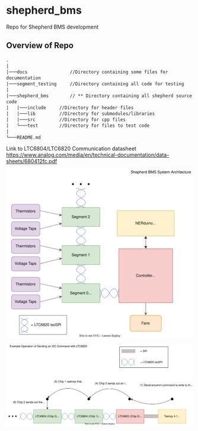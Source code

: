 # shepherd_bms
Repo for Shepherd BMS development

## Overview of Repo
```
.
|
|───docs                //Directory containing some files for documentation
|───segment_testing     //Directory containing all code for testing
|
|───shepherd_bms        // ** Directory containing all shepherd source code
|   |───include     //Directory for header files
|   |───lib         //Directory for submodules/libraries
|   |───src         //Directory for cpp files
|   └───test        //Directory for files to test code
|
└───README.md
```

Link to LTC6804/LTC6820 Communication datasheet
https://www.analog.com/media/en/technical-documentation/data-sheets/680412fc.pdf

![shepherd_architecture](https://github.com/Northeastern-Electric-Racing/shepherd_bms/blob/main/docs/shepherd_architecture.svg)

![ltc_comms](https://github.com/Northeastern-Electric-Racing/shepherd_bms/blob/main/docs/LTC6820_comms_overview.drawio.svg)
